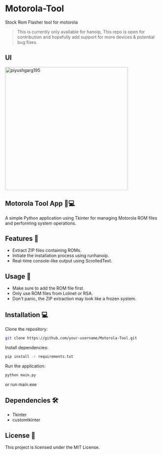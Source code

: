 # Motorola-Tool
 Stock Rom Flasher tool for motorola

> This is currently only available for hanoip, This repo is open for contribution and hopefully add support for more devices & potential bug fixes.

## UI
<img align="center" src="https://github.com/isg32/Motorola-Tool/assets/95901240/e6fca62b-8059-4f05-b046-4dfcc78b4878" alt="piyushgarg195" height="400" />


## Motorola Tool App 📱💻
 A simple Python application using Tkinter for managing Motorola ROM files and performing system operations.

## Features 🚀
* Extract ZIP files containing ROMs.
* Initiate the installation process using runhanoip.
* Real-time console-like output using ScrolledText.

## Usage 📝
* Make sure to add the ROM file first.
* Only use ROM files from Lolinet or RSA.
* Don't panic, the ZIP extraction may look like a frozen system.


## Installation 💻

Clone the repository:
```bash
git clone https://github.com/your-username/Motorola-Tool.git
```
Install dependencies:
```bash
pip install -r requirements.txt
```

Run the application:
```bash
python main.py
```
or run main.exe


## Dependencies 🛠️
* Tkinter
* customtkinter

## License 📄
This project is licensed under the MIT License.
